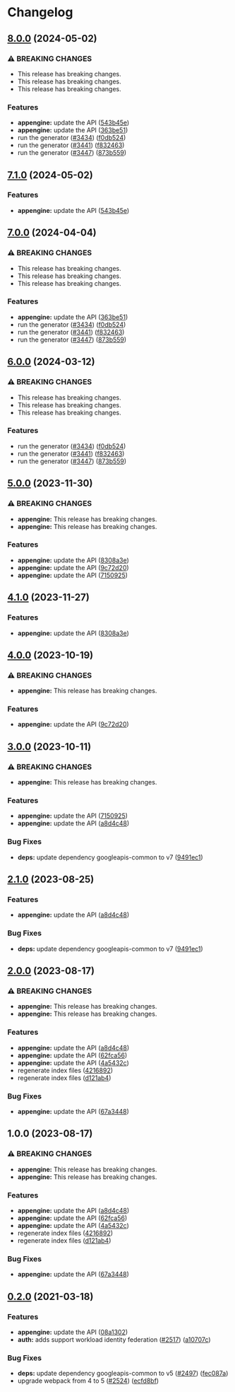# Changelog

## [8.0.0](https://github.com/googleapis/google-api-nodejs-client/compare/appengine-v7.1.0...appengine-v8.0.0) (2024-05-02)


### ⚠ BREAKING CHANGES

* This release has breaking changes.
* This release has breaking changes.
* This release has breaking changes.

### Features

* **appengine:** update the API ([543b45e](https://github.com/googleapis/google-api-nodejs-client/commit/543b45e8cad0556e923f2f44e61d3bf96675e1ca))
* **appengine:** update the API ([363be51](https://github.com/googleapis/google-api-nodejs-client/commit/363be514b969f2a7854d7c439a6c53ab86fa8f08))
* run the generator ([#3434](https://github.com/googleapis/google-api-nodejs-client/issues/3434)) ([f0db524](https://github.com/googleapis/google-api-nodejs-client/commit/f0db524bb26f05cea3dec4c0ed66b496399e3857))
* run the generator ([#3441](https://github.com/googleapis/google-api-nodejs-client/issues/3441)) ([f832463](https://github.com/googleapis/google-api-nodejs-client/commit/f832463312572dc58fe89f9254282982a520d1df))
* run the generator ([#3447](https://github.com/googleapis/google-api-nodejs-client/issues/3447)) ([873b559](https://github.com/googleapis/google-api-nodejs-client/commit/873b55950bcf04db37f08e8a62caa6e4a9b9c487))

## [7.1.0](https://github.com/googleapis/google-api-nodejs-client/compare/appengine-v7.0.0...appengine-v7.1.0) (2024-05-02)


### Features

* **appengine:** update the API ([543b45e](https://github.com/googleapis/google-api-nodejs-client/commit/543b45e8cad0556e923f2f44e61d3bf96675e1ca))

## [7.0.0](https://github.com/googleapis/google-api-nodejs-client/compare/appengine-v6.0.0...appengine-v7.0.0) (2024-04-04)


### ⚠ BREAKING CHANGES

* This release has breaking changes.
* This release has breaking changes.
* This release has breaking changes.

### Features

* **appengine:** update the API ([363be51](https://github.com/googleapis/google-api-nodejs-client/commit/363be514b969f2a7854d7c439a6c53ab86fa8f08))
* run the generator ([#3434](https://github.com/googleapis/google-api-nodejs-client/issues/3434)) ([f0db524](https://github.com/googleapis/google-api-nodejs-client/commit/f0db524bb26f05cea3dec4c0ed66b496399e3857))
* run the generator ([#3441](https://github.com/googleapis/google-api-nodejs-client/issues/3441)) ([f832463](https://github.com/googleapis/google-api-nodejs-client/commit/f832463312572dc58fe89f9254282982a520d1df))
* run the generator ([#3447](https://github.com/googleapis/google-api-nodejs-client/issues/3447)) ([873b559](https://github.com/googleapis/google-api-nodejs-client/commit/873b55950bcf04db37f08e8a62caa6e4a9b9c487))

## [6.0.0](https://github.com/googleapis/google-api-nodejs-client/compare/appengine-v5.0.0...appengine-v6.0.0) (2024-03-12)


### ⚠ BREAKING CHANGES

* This release has breaking changes.
* This release has breaking changes.
* This release has breaking changes.

### Features

* run the generator ([#3434](https://github.com/googleapis/google-api-nodejs-client/issues/3434)) ([f0db524](https://github.com/googleapis/google-api-nodejs-client/commit/f0db524bb26f05cea3dec4c0ed66b496399e3857))
* run the generator ([#3441](https://github.com/googleapis/google-api-nodejs-client/issues/3441)) ([f832463](https://github.com/googleapis/google-api-nodejs-client/commit/f832463312572dc58fe89f9254282982a520d1df))
* run the generator ([#3447](https://github.com/googleapis/google-api-nodejs-client/issues/3447)) ([873b559](https://github.com/googleapis/google-api-nodejs-client/commit/873b55950bcf04db37f08e8a62caa6e4a9b9c487))

## [5.0.0](https://github.com/googleapis/google-api-nodejs-client/compare/appengine-v4.1.0...appengine-v5.0.0) (2023-11-30)


### ⚠ BREAKING CHANGES

* **appengine:** This release has breaking changes.
* **appengine:** This release has breaking changes.

### Features

* **appengine:** update the API ([8308a3e](https://github.com/googleapis/google-api-nodejs-client/commit/8308a3e1e77fd9346fec8ca42fa1654dd2be66f7))
* **appengine:** update the API ([9c72d20](https://github.com/googleapis/google-api-nodejs-client/commit/9c72d2016c33f2fec83a09cf17211f931bf5f36f))
* **appengine:** update the API ([7150925](https://github.com/googleapis/google-api-nodejs-client/commit/71509251f46560bdc3808f6d567b54a3f361864d))

## [4.1.0](https://github.com/googleapis/google-api-nodejs-client/compare/appengine-v4.0.0...appengine-v4.1.0) (2023-11-27)


### Features

* **appengine:** update the API ([8308a3e](https://github.com/googleapis/google-api-nodejs-client/commit/8308a3e1e77fd9346fec8ca42fa1654dd2be66f7))

## [4.0.0](https://github.com/googleapis/google-api-nodejs-client/compare/appengine-v3.0.0...appengine-v4.0.0) (2023-10-19)


### ⚠ BREAKING CHANGES

* **appengine:** This release has breaking changes.

### Features

* **appengine:** update the API ([9c72d20](https://github.com/googleapis/google-api-nodejs-client/commit/9c72d2016c33f2fec83a09cf17211f931bf5f36f))

## [3.0.0](https://github.com/googleapis/google-api-nodejs-client/compare/appengine-v2.1.0...appengine-v3.0.0) (2023-10-11)


### ⚠ BREAKING CHANGES

* **appengine:** This release has breaking changes.

### Features

* **appengine:** update the API ([7150925](https://github.com/googleapis/google-api-nodejs-client/commit/71509251f46560bdc3808f6d567b54a3f361864d))
* **appengine:** update the API ([a8d4c48](https://github.com/googleapis/google-api-nodejs-client/commit/a8d4c48bd10c5f49866e7f5b9121e9312bb2dcdf))


### Bug Fixes

* **deps:** update dependency googleapis-common to v7 ([9491ec1](https://github.com/googleapis/google-api-nodejs-client/commit/9491ec1cdc3c413e7d73edcfcd59cf5c28a7c855))

## [2.1.0](https://github.com/googleapis/google-api-nodejs-client/compare/appengine-v2.0.0...appengine-v2.1.0) (2023-08-25)


### Features

* **appengine:** update the API ([a8d4c48](https://github.com/googleapis/google-api-nodejs-client/commit/a8d4c48bd10c5f49866e7f5b9121e9312bb2dcdf))


### Bug Fixes

* **deps:** update dependency googleapis-common to v7 ([9491ec1](https://github.com/googleapis/google-api-nodejs-client/commit/9491ec1cdc3c413e7d73edcfcd59cf5c28a7c855))

## [2.0.0](https://github.com/googleapis/google-api-nodejs-client/compare/appengine-v1.0.0...appengine-v2.0.0) (2023-08-17)


### ⚠ BREAKING CHANGES

* **appengine:** This release has breaking changes.
* **appengine:** This release has breaking changes.

### Features

* **appengine:** update the API ([a8d4c48](https://github.com/googleapis/google-api-nodejs-client/commit/a8d4c48bd10c5f49866e7f5b9121e9312bb2dcdf))
* **appengine:** update the API ([62fca56](https://github.com/googleapis/google-api-nodejs-client/commit/62fca56809c5548e561819a7e87f8adaa67205bc))
* **appengine:** update the API ([4a5432c](https://github.com/googleapis/google-api-nodejs-client/commit/4a5432cdf9de146451a20ce2e15c94a1311adcd6))
* regenerate index files ([4216892](https://github.com/googleapis/google-api-nodejs-client/commit/42168925208e087c952d1fc8267847731d05ae9f))
* regenerate index files ([d121ab4](https://github.com/googleapis/google-api-nodejs-client/commit/d121ab4cb630dd1c77a228166da2788bd2bd1175))


### Bug Fixes

* **appengine:** update the API ([67a3448](https://github.com/googleapis/google-api-nodejs-client/commit/67a3448d667a6412158ff9f9cd3b6b82f37aefd8))

## 1.0.0 (2023-08-17)


### ⚠ BREAKING CHANGES

* **appengine:** This release has breaking changes.
* **appengine:** This release has breaking changes.

### Features

* **appengine:** update the API ([a8d4c48](https://github.com/googleapis/google-api-nodejs-client/commit/a8d4c48bd10c5f49866e7f5b9121e9312bb2dcdf))
* **appengine:** update the API ([62fca56](https://github.com/googleapis/google-api-nodejs-client/commit/62fca56809c5548e561819a7e87f8adaa67205bc))
* **appengine:** update the API ([4a5432c](https://github.com/googleapis/google-api-nodejs-client/commit/4a5432cdf9de146451a20ce2e15c94a1311adcd6))
* regenerate index files ([4216892](https://github.com/googleapis/google-api-nodejs-client/commit/42168925208e087c952d1fc8267847731d05ae9f))
* regenerate index files ([d121ab4](https://github.com/googleapis/google-api-nodejs-client/commit/d121ab4cb630dd1c77a228166da2788bd2bd1175))


### Bug Fixes

* **appengine:** update the API ([67a3448](https://github.com/googleapis/google-api-nodejs-client/commit/67a3448d667a6412158ff9f9cd3b6b82f37aefd8))

## [0.2.0](https://www.github.com/googleapis/google-api-nodejs-client/compare/appengine-v0.1.0...appengine-v0.2.0) (2021-03-18)


### Features

* **appengine:** update the API ([08a1302](https://www.github.com/googleapis/google-api-nodejs-client/commit/08a1302fb01fabe6b9dbb80188c416b514ff9912))
* **auth:** adds support workload identity federation ([#2517](https://www.github.com/googleapis/google-api-nodejs-client/issues/2517)) ([a10707c](https://www.github.com/googleapis/google-api-nodejs-client/commit/a10707c477759e7c9ef6360a2fe800856fb600c1))


### Bug Fixes

* **deps:** update dependency googleapis-common to v5 ([#2497](https://www.github.com/googleapis/google-api-nodejs-client/issues/2497)) ([fec087a](https://www.github.com/googleapis/google-api-nodejs-client/commit/fec087abcf3d994dd41c3ffa0a0c12b1f9f09dae))
* upgrade webpack from 4 to 5  ([#2524](https://www.github.com/googleapis/google-api-nodejs-client/issues/2524)) ([ecfd8bf](https://www.github.com/googleapis/google-api-nodejs-client/commit/ecfd8bfcd06e1beabff7ec9a8c4000222379eb8d))
